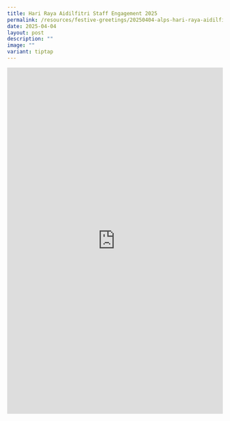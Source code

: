 ```yaml
---
title: Hari Raya Aidilfitri Staff Engagement 2025
permalink: /resources/festive-greetings/20250404-alps-hari-raya-aidilfitri-staff-engagement/
date: 2025-04-04
layout: post
description: ""
image: ""
variant: tiptap
---
```

<div class="iframe-wrapper">
<iframe style="border:none;overflow:hidden" height="808" width="100%" allowfullscreen="true" frameborder="0" src="https://www.facebook.com/plugins/post.php?href=https%3A%2F%2Fwww.facebook.com%2Falpshealthcaresupplychain%2Fposts%2Fpfbid02UdzPGhoNbSRQPuYYwQNbrrJqk68vUCvhXGeB2mApwF8QQReQyXDq2uHnH1YJGznTl&amp;show_text=true&amp;width=500"></iframe>
</div>
<p></p>